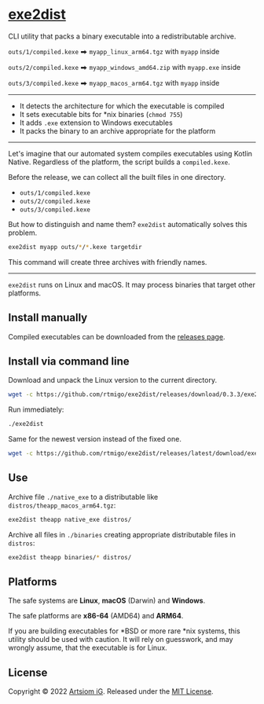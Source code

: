 # [exe2dist](https://github.com/rtmigo/exe2dist)

CLI utility that packs a binary executable into a redistributable archive.

`outs/1/compiled.kexe` ⮕ `myapp_linux_arm64.tgz` with `myapp` inside

`outs/2/compiled.kexe` ⮕ `myapp_windows_amd64.zip` with `myapp.exe` inside

`outs/3/compiled.kexe` ⮕ `myapp_macos_arm64.tgz` with `myapp` inside

--------------------------------------------------------------------------------

* It detects the architecture for which the executable is compiled
* It sets executable bits for *nix binaries (`chmod 755`)
* It adds `.exe` extension to Windows executables
* It packs the binary to an archive appropriate for the platform

--------------------------------------------------------------------------------

Let's imagine that our automated system compiles executables using Kotlin
Native. Regardless of the platform, the script builds a `compiled.kexe`.

Before the release, we can collect all the built files in one directory.

* `outs/1/compiled.kexe`
* `outs/2/compiled.kexe`
* `outs/3/compiled.kexe`

But how to distinguish and name them? `exe2dist` automatically solves this
problem.

```bash
exe2dist myapp outs/*/*.kexe targetdir
```

This command will create three archives with friendly names. 

--------------------------------------------------------------------------------

`exe2dist` runs on Linux and macOS. It may process binaries that target other
platforms.

## Install manually

Compiled executables can be downloaded from
the [releases page](https://github.com/rtmigo/exe2dist_dart/releases).

## Install via command line

Download and unpack the Linux version to the current directory.

```bash
wget -c https://github.com/rtmigo/exe2dist/releases/download/0.3.3/exe2dist_linux_amd64.tgz -O - | tar -xz
```

Run immediately:

```bash
./exe2dist
```

Same for the newest version instead of the fixed one.

```bash
wget -c https://github.com/rtmigo/exe2dist/releases/latest/download/exe2dist_linux_amd64.tgz -O - | tar -xz
```

## Use

Archive file `./native_exe` to a distributable
like `distros/theapp_macos_arm64.tgz`:

```bash
exe2dist theapp native_exe distros/
```

Archive all files in `./binaries` creating appropriate distributable files in
`distros`:

```bash
exe2dist theapp binaries/* distros/
```

## Platforms

The safe systems are **Linux**, **macOS** (Darwin) and **Windows**.

The safe platforms are **x86-64** (AMD64) and **ARM64**. 

If you are building executables for *BSD or more rare *nix systems, this
utility should be used with caution. It will rely on guesswork, and may wrongly
assume, that the executable is for Linux.

## License

Copyright © 2022 [Artsiom iG](https://github.com/rtmigo).
Released under the [MIT License](LICENSE).
